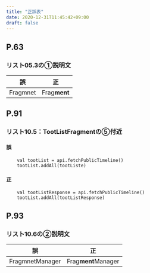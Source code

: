 ```yaml
---
title: "正誤表"
date: 2020-12-31T11:45:42+09:00
draft: false
---
```


## P.63
### リスト05.3の①説明文

|  誤  |  正  |
| ---- | ---- |
|  Fragmnet  |  Frag**ment**  |

## P.91
### リスト10.5：TootListFragmentの⑤付近

#### 誤
```
	val tootList = api.fetchPublicTimeline()
	tootList.addAll(tootListe)
```

#### 正
```
	val tootListResponse = api.fetchPublicTimeline()
	tootList.addAll(tootListResponse)
```

## P.93

### リスト10.6の②説明文

|  誤  |  正  |
| ---- | ---- |
|  FragmnetManager  |  Frag**ment**Manager  |
